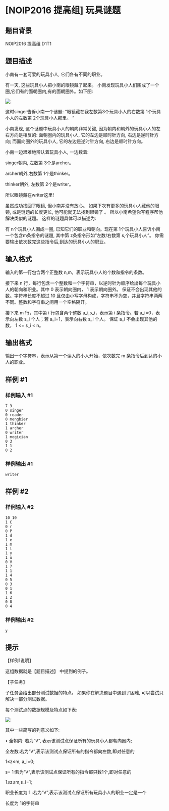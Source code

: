# [NOIP2016 提高组] 玩具谜题

## 题目背景

NOIP2016 提高组 D1T1

## 题目描述

小南有一套可爱的玩具小人, 它们各有不同的职业。

有一天, 这些玩具小人把小南的眼镜藏了起来。 小南发现玩具小人们围成了一个圈,它们有的面朝圈内,有的面朝圈外。如下图:

![](https://cdn.luogu.com.cn/upload/image_hosting/0u7em9pi.png) 

这时singer告诉小南一个谜題: “眼镜藏在我左数第3个玩具小人的右数第 1个玩具小人的左数第 2个玩具小人那里。 ”

小南发现, 这个谜题中玩具小人的朝向非常关键, 因为朝内和朝外的玩具小人的左右方向是相反的: 面朝圈内的玩具小人, 它的左边是顺时针方向, 右边是逆时针方向; 而面向圈外的玩具小人, 它的左边是逆时针方向, 右边是顺时针方向。

小南一边艰难地辨认着玩具小人, 一边数着:

singer朝内, 左数第 3个是archer。

archer朝外,右数第 1个是thinker。

thinker朝外, 左数第 2个是writer。

所以眼镜藏在writer这里!

虽然成功找回了眼镜, 但小南并没有放心。 如果下次有更多的玩具小人藏他的眼镜, 或是谜題的长度更长, 他可能就无法找到眼镜了 。 所以小南希望你写程序帮他解决类似的谜題。 这样的谜題具体可以描述为:

有 n个玩具小人围成一圈, 已知它们的职业和朝向。现在第 1个玩具小人告诉小南一个包含m条指令的谜題, 其中第 z条指令形如“左数/右数第 s,个玩具小人”。 你需要输出依次数完这些指令后,到达的玩具小人的职业。

## 输入格式

输入的第一行包含两个正整数 n,m，表示玩具小人的个数和指令的条数。

接下来 n 行，每行包含一个整数和一个字符串，以逆时针为顺序给出每个玩具小人的朝向和职业。其中  0 表示朝向圈内， 1 表示朝向圈外。 保证不会出现其他的数。字符串长度不超过  10 且仅由小写字母构成，字符串不为空，并且字符串两两不同。整数和字符串之间用一个空格隔开。

接下来 m 行，其中第 i 行包含两个整数 a_i,s_i，表示第 i 条指令。若 a_i=0，表示向左数 s_i 个人；若 a_i=1，表示向右数 s_i 个人。 保证 a_i 不会出现其他的数， 1 <= s_i < n。

## 输出格式

输出一个字符串，表示从第一个读入的小人开始，依次数完 m 条指令后到达的小人的职业。

## 样例 #1

### 样例输入 #1

```
7 3
0 singer
0 reader
0 mengbier 
1 thinker
1 archer
0 writer
1 mogician 
0 3
1 1
0 2
```

### 样例输出 #1

```
writer
```

## 样例 #2

### 样例输入 #2

```
10 10
1 C
0 r
0 P
1 d
1 e
1 m
1 t
1 y
1 u
0 V
1 7
1 1
1 4
0 5
0 3
0 1
1 6
1 2
0 8
0 4
```

### 样例输出 #2

```
y
```

## 提示

【样例1说明】

这组数据就是【题目描述】 中提到的例子。


【子任务】

子任务会给出部分测试数据的特点。 如果你在解决题目中遇到了困难, 可以尝试只解决一部分测试数据。

每个测试点的数据规模及特点如下表:

 ![](https://cdn.luogu.com.cn/upload/pic/3439.png) 

其中一些简写的列意义如下:

• 全朝内: 若为“√”, 表示该测试点保证所有的玩具小人都朝向圈内;

全左数:若为“√”,表示该测试点保证所有的指令都向左数,即对任意的

 1≤z≤m, a_i=0;

s= 1:若为“√”,表示该测试点保证所有的指令都只数1个,即对任意的

 1≤z≤m,s_i=1;

职业长度为 1 :若为“√”,表示该测试点保证所有玩具小人的职业一定是一个

长度为 1的字符串